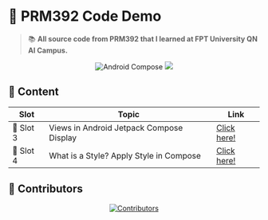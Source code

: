 # 📝 **PRM392 Code Demo**

> 📚 **All source code from PRM392 that I learned at FPT University QN AI Campus.**

<div align="center">
  <img src="https://img.shields.io/badge/Android-Jetpack%20Compose-green?style=for-the-badge&logo=android" alt="Android Compose">
  <img src="https://img.shields.io/badge/FPT%20University-QN%20AI%20Campus-blue?style=for-the-badge">
</div>

## 🚀 **Content**

| Slot      | Topic                                    | Link                   |
| --------- | ---------------------------------------- | ---------------------- |
| 🎯 Slot 3 | Views in Android Jetpack Compose Display | [Click here!](slot-3) |
| 🎨 Slot 4 | What is a Style? Apply Style in Compose  | [Click here!](slot-4) |

## 👥 **Contributors**

<div align="center">
  <a href="https://github.com/lzaycoe/prm392-demo/graphs/contributors">
    <img src="https://contrib.rocks/image?repo=lzaycoe/prm392-demo" alt="Contributors">
  </a>
</div>

